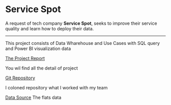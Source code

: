 
# Service Spot

A request of tech company **Service Spot**, seeks to improve their service quality and learn how to deploy their data.

___

This project consists of Data Wharehouse and Use Cases with SQL query and Power BI visualization data

[The Project Report](https://github.com/Evank2023/School_Project_ETL_and_DataWharehouse/blob/master/Repport.docx)

You wil find all the detail of project

[Git Repository](https://github.com/Evank2023/School_Project_ETL_and_DataWharehouse/tree/Repository)

I coloned repository what I worked with my team

[Data Source](https://github.com/Evank2023/School_Project_ETL_and_DataWharehouse/tree/Data)
The flats data

